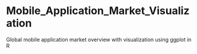 # Mobile_Application_Market_Visualization
Global mobile application market overview with visualization using ggplot in R
